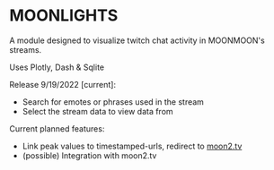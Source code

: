 # MOONLIGHTS

A module designed to visualize twitch chat activity in MOONMOON's streams.

Uses Plotly, Dash & Sqlite

Release 9/19/2022 [current]:
* Search for emotes or phrases used in the stream
* Select the stream data to view data from

Current planned features:
* Link peak values to timestamped-urls, redirect to [moon2.tv](https:/moon2.tv)
* (possible) Integration with moon2.tv